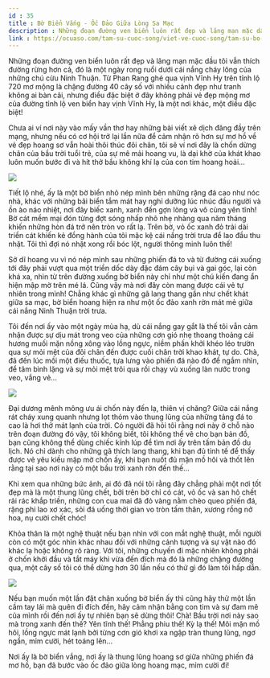 ```yaml
---
id : 35
title : Bờ Biển Vắng - Ốc Đảo Giữa Lòng Sa Mạc
description : Những đoạn đường ven biển luôn rất đẹp và lãng mạn mặc dầu tôi vẫn thích đường rừng hơn cả, đó là một ngày rong ruổi dưới cái nắng cháy lông của những chú cừu Ninh Thuận. Từ Phan Rang ghé qua vịnh Vĩnh Hy trên tỉnh lộ 720 mơ mộng là chặng đường 40 cây số với nhiều cảnh đẹp như tranh không ai bàn cãi, nhưng điều đặc biệt ở đây không phải vẻ đẹp mộng mơ của đường tỉnh lộ ven biển hay vịnh Vĩnh Hy, là một nơi khác, một điều đặc biệt!
link : https://ocuaso.com/tam-su-cuoc-song/viet-ve-cuoc-song/tam-su-bo-bien-vang-oc-dao-giua-long-sa-mac.html
---
```


Những đoạn đường ven biển luôn rất đẹp và lãng mạn mặc dầu tôi vẫn thích
đường rừng hơn cả, đó là một ngày rong ruổi dưới cái nắng cháy lông của
những chú cừu Ninh Thuận. Từ Phan Rang ghé qua vịnh Vĩnh Hy trên tỉnh lộ
720 mơ mộng là chặng đường 40 cây số với nhiều cảnh đẹp như tranh không
ai bàn cãi, nhưng điều đặc biệt ở đây không phải vẻ đẹp mộng mơ của đường
tỉnh lộ ven biển hay vịnh Vĩnh Hy, là một nơi khác, một điều đặc biệt!

Chưa ai ví nơi này vào mấy vần thơ hay những bài viết xê dịch đăng đầy trên
mạng, nhưng nếu có cơ hội trở lại lần nữa để cảm nhận rõ hơn sự mơ hồ về
vẻ đẹp hoang sơ vẫn hoài thôi thúc đôi chân, tôi sẽ ví nơi đây là chốn dừng
chân của bầu trời tuổi trẻ, của sự mê mải hoang vu, là dại khờ của khát
khao luôn muốn bước đi và hít thở bầu không khí lạ của con tim hoang hoải...

![](https://ocuaso.com/wp-content/uploads/2016/05/tam-su-bo-bien-vang-oc-dao-giua-long-sa-mac-3.jpg)

Tiết lộ nhé, ấy là một bờ biển nhỏ nép mình bên những rặng đá cao như nóc
nhà, khác với những bãi biển tắm mát hay nghỉ dưỡng lúc nhúc đầu người và
ồn ào náo nhiệt, nơi đây biếc xanh, xanh đến gợn lòng và vô cùng yên tĩnh!
Bờ cát mềm mại đón từng đợt sóng nhấp nhô nhẹ nhàng qua năm tháng khiến
những hòn đá trở nên tròn vo rất lạ. Trên bờ, vỏ ốc xanh đỏ trải dài triền
cát khiến kẻ đồng hành của tôi mặc kệ cái nắng trời trưa để lao đầu thu
nhặt. Tôi thì đợi nó nhặt xong rồi bóc lột, người thông minh luôn thế!

Sở dĩ hoang vu vì nó nép mình sau những phiến đá to và từ đường cái xuống
tới đây phải vượt qua một triền dốc dày đặc đám cây bụi và gai góc, lại
còn khá xa, nhìn từ trên đường xuống bờ biển này chỉ như một chú kiến đang
ẩn hiện mập mờ trên mé lá. Cũng vậy mà nơi đây còn mang được cái vẻ tự nhiên
trong mình! Chẳng khác gì những gã lang thang gần như chết khát giữa sa
mạc, bờ biển hoang hiện ra như một ốc đảo xanh rờn mát mẻ giữa cái nắng
Ninh Thuận trời trưa.

Tôi đến nơi ấy vào một ngày mùa hạ, dù cái nắng gay gắt là thế tôi vẫn cảm
nhận được sự dịu mát trong veo của những cơn gió nhẹ thoang thoảng cái hương
muối mặn nồng xông vào lồng ngực, niềm phấn khởi khéo léo trườn qua sự mỏi
mệt của đôi chân đến được cuối chân trời khao khát, tự do. Chà, đã đến lúc
mồi một điếu thuốc, tựa lưng vào phiến đá nào đó để ngắm nhìn, để tâm bình
lặng và sự mỏi mệt trôi qua rồi chạy vù xuống làn nước trong veo, vắng vẻ...

![](https://ocuaso.com/wp-content/uploads/2016/05/tam-su-bo-bien-vang-oc-dao-giua-long-sa-mac.jpg)

Đại dương mênh mông ưu ái chốn này đến lạ, thiên vị chăng? Giữa cái nắng
rát cháy xung quanh nhưng lọt thỏm vào thung lũng của những tảng đá to cao
là hơi thở mát lạnh của trời. Có người đã hỏi tôi rằng nơi này ở chỗ nào
trên đoạn đường đó vậy, tôi không biết, tôi không thể vẽ cho bạn bản đồ,
bạn cũng không thể dùng chiếc kính lúp để tìm nơi ấy trên tấm bản đồ du
lịch. Nó chỉ dành cho những gã thích lang thang, khi bạn đủ tinh tế để thấy
được vẻ yêu kiều mập mờ chốn ấy, khi bạn nuốt đủ mặn mồ hôi và thốt lên
rằng tại sao nơi này có một bầu trời xanh rờn đến thế...

Khi xem qua những bức ảnh, ai đó đã nói tôi rằng đây chẳng phải một nơi
tốt đẹp mà là một thung lũng chết, bởi trên bờ chỉ có cát, vỏ ốc và san
hô chết rải rác khắp triền, những con cua mai đã đỏ vàng nằm chèo queo phiến
đá, rặng phi lao xơ xác, sỏi đá uống thời gian vo tròn tấm thân, xương rồng
nở hoa, nụ cười chết chóc!

Khỏa thân là một nghệ thuật nếu bạn nhìn với con mắt nghệ thuật, mỗi người
còn có một góc nhìn khác nhau đối với những cảnh tượng và sự vật nào đó
khác lạ hoặc không rõ ràng. Với tôi, những chuyến đi mặc nhiên không phải
ở chốn khởi đầu và tắt máy khi vừa đến đích mà đó là những chặng đường qua,
một cây số tôi có thể dừng hơn 30 lần nếu có thứ gì đó làm tôi hấp dẫn.

![](https://ocuaso.com/wp-content/uploads/2016/05/tam-su-bo-bien-vang-oc-dao-giua-long-sa-mac-2.jpg)

Nếu bạn muốn một lần đặt chân xuống bờ biển ấy thì cũng hãy thử một lần
cầm tay lái mà quên đi đích đến, hãy cảm nhận bằng con tim và sự đam mê
của mình rồi đến nơi ấy tự nhiên bạn sẽ dừng thôi! Chà! Bầu trời nơi này
sao mà trong xanh đến thế? Yên tĩnh thế! Phẳng phiu thế! Kỳ lạ thế! Môi
mặn mồ hôi, lồng ngực mát lạnh bởi từng cơn gió khơi xa ngập tràn thung
lũng, ngơ ngẩn, mỉm cười, hét toáng lên...

Nơi ấy là bờ biển vắng, nơi ấy là thung lũng hoang sơ giữa những phiến đá
mơ hồ, bạn đã bước vào ốc đảo giữa lòng hoang mạc, mỉm cười đi!